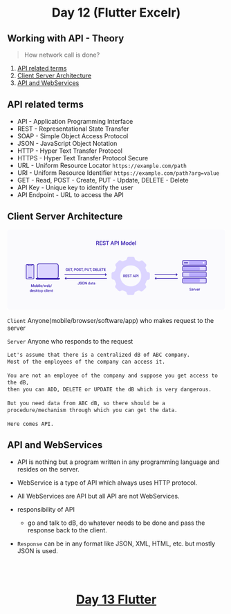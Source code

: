 <h1 align="center"> Day 12 (Flutter Excelr)</h1>

## Working with API - Theory
> How network call is done?

1. [API related terms](#api-related-terms)
2. [Client Server Architecture](#client-server-architecture)
3. [API and WebServices](#api-and-webservices)


## API related terms

- API - Application Programming Interface
- REST - Representational State Transfer
- SOAP - Simple Object Access Protocol
- JSON - JavaScript Object Notation
- HTTP - Hyper Text Transfer Protocol
- HTTPS - Hyper Text Transfer Protocol Secure
- URL - Uniform Resource Locator    `https://example.com/path`
- URI - Uniform Resource Identifier `https://example.com/path?arg=value`
- GET - Read, POST - Create, PUT - Update, DELETE - Delete
- API Key - Unique key to identify the user
- API Endpoint - URL to access the API


## Client Server Architecture


<img src="../Images/restApi.png" alt="clent server">

`Client` Anyone(mobile/browser/software/app) who makes request to the server 

`Server` Anyone who responds to the request


```
Let's assume that there is a centralized dB of ABC company. 
Most of the employees of the company can access it.

You are not an employee of the company and suppose you get access to the dB, 
then you can ADD, DELETE or UPDATE the dB which is very dangerous.

But you need data from ABC dB, so there should be a procedure/mechanism through which you can get the data.

Here comes API.

```
## API and WebServices

- API is nothing but a program written in any programming language and resides on the server.

- WebService is a type of API which always uses HTTP protocol.

- All WebServices are API but all API are not WebServices.

- responsibility of API

    - go and talk to dB, do whatever needs to be done and pass the response back to the client.
- `Response` can be in any format like JSON, XML, HTML, etc. but mostly JSON is used.


<br><br>
<h1 align="center"> <a href="/Notes/day13.md">Day 13 Flutter</a></h1>